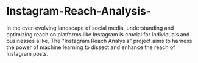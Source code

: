 # Instagram-Reach-Analysis-
In the ever-evolving landscape of social media, understanding and optimizing reach on platforms like Instagram is crucial for individuals and businesses alike. The "Instagram Reach Analysis" project aims to harness the power of machine learning to dissect and enhance the reach of Instagram posts. 
